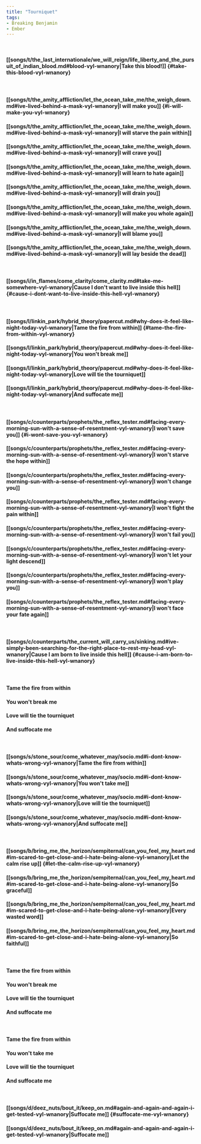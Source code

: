 ```yaml
---
title: "Tourniquet"
tags:
- Breaking Benjamin
- Ember
---
```

&nbsp;
#### [[songs/t/the_last_internationale/we_will_reign/life_liberty_and_the_pursuit_of_indian_blood.md#blood-vyl-wnanory|Take this blood!]] {#take-this-blood-vyl-wnanory}
&nbsp;
#### [[songs/t/the_amity_affliction/let_the_ocean_take_me/the_weigh_down.md#ive-lived-behind-a-mask-vyl-wnanory|I will make you]] {#i-will-make-you-vyl-wnanory}
#### [[songs/t/the_amity_affliction/let_the_ocean_take_me/the_weigh_down.md#ive-lived-behind-a-mask-vyl-wnanory|I will starve the pain within]]
#### [[songs/t/the_amity_affliction/let_the_ocean_take_me/the_weigh_down.md#ive-lived-behind-a-mask-vyl-wnanory|I will crave you]]
#### [[songs/t/the_amity_affliction/let_the_ocean_take_me/the_weigh_down.md#ive-lived-behind-a-mask-vyl-wnanory|I will learn to hate again]]
#### [[songs/t/the_amity_affliction/let_the_ocean_take_me/the_weigh_down.md#ive-lived-behind-a-mask-vyl-wnanory|I will drain you]]
#### [[songs/t/the_amity_affliction/let_the_ocean_take_me/the_weigh_down.md#ive-lived-behind-a-mask-vyl-wnanory|I will make you whole again]]
#### [[songs/t/the_amity_affliction/let_the_ocean_take_me/the_weigh_down.md#ive-lived-behind-a-mask-vyl-wnanory|I will blame you]]
#### [[songs/t/the_amity_affliction/let_the_ocean_take_me/the_weigh_down.md#ive-lived-behind-a-mask-vyl-wnanory|I will lay beside the dead]]
&nbsp;
#### [[songs/i/in_flames/come_clarity/come_clarity.md#take-me-somewhere-vyl-wnanory|Cause I don't want to live inside this hell]] {#cause-i-dont-want-to-live-inside-this-hell-vyl-wnanory}
&nbsp;
#### [[songs/l/linkin_park/hybrid_theory/papercut.md#why-does-it-feel-like-night-today-vyl-wnanory|Tame the fire from within]] {#tame-the-fire-from-within-vyl-wnanory}
#### [[songs/l/linkin_park/hybrid_theory/papercut.md#why-does-it-feel-like-night-today-vyl-wnanory|You won't break me]]
#### [[songs/l/linkin_park/hybrid_theory/papercut.md#why-does-it-feel-like-night-today-vyl-wnanory|Love will tie the tourniquet]]
#### [[songs/l/linkin_park/hybrid_theory/papercut.md#why-does-it-feel-like-night-today-vyl-wnanory|And suffocate me]]
&nbsp;
#### [[songs/c/counterparts/prophets/the_reflex_tester.md#facing-every-morning-sun-with-a-sense-of-resentment-vyl-wnanory|I won't save you]] {#i-wont-save-you-vyl-wnanory}
#### [[songs/c/counterparts/prophets/the_reflex_tester.md#facing-every-morning-sun-with-a-sense-of-resentment-vyl-wnanory|I won't starve the hope within]]
#### [[songs/c/counterparts/prophets/the_reflex_tester.md#facing-every-morning-sun-with-a-sense-of-resentment-vyl-wnanory|I won't change you]]
#### [[songs/c/counterparts/prophets/the_reflex_tester.md#facing-every-morning-sun-with-a-sense-of-resentment-vyl-wnanory|I won't fight the pain within]]
#### [[songs/c/counterparts/prophets/the_reflex_tester.md#facing-every-morning-sun-with-a-sense-of-resentment-vyl-wnanory|I won't fail you]]
#### [[songs/c/counterparts/prophets/the_reflex_tester.md#facing-every-morning-sun-with-a-sense-of-resentment-vyl-wnanory|I won't let your light descend]]
#### [[songs/c/counterparts/prophets/the_reflex_tester.md#facing-every-morning-sun-with-a-sense-of-resentment-vyl-wnanory|I won't play you]]
#### [[songs/c/counterparts/prophets/the_reflex_tester.md#facing-every-morning-sun-with-a-sense-of-resentment-vyl-wnanory|I won't face your fate again]]
&nbsp;
#### [[songs/c/counterparts/the_current_will_carry_us/sinking.md#ive-simply-been-searching-for-the-right-place-to-rest-my-head-vyl-wnanory|Cause I am born to live inside this hell]] {#cause-i-am-born-to-live-inside-this-hell-vyl-wnanory}
&nbsp;
#### Tame the fire from within
#### You won't break me
#### Love will tie the tourniquet
#### And suffocate me
&nbsp;
#### [[songs/s/stone_sour/come_whatever_may/socio.md#i-dont-know-whats-wrong-vyl-wnanory|Tame the fire from within]]
#### [[songs/s/stone_sour/come_whatever_may/socio.md#i-dont-know-whats-wrong-vyl-wnanory|You won't take me]]
#### [[songs/s/stone_sour/come_whatever_may/socio.md#i-dont-know-whats-wrong-vyl-wnanory|Love will tie the tourniquet]]
#### [[songs/s/stone_sour/come_whatever_may/socio.md#i-dont-know-whats-wrong-vyl-wnanory|And suffocate me]]
&nbsp;
#### [[songs/b/bring_me_the_horizon/sempiternal/can_you_feel_my_heart.md#im-scared-to-get-close-and-i-hate-being-alone-vyl-wnanory|Let the calm rise up]] {#let-the-calm-rise-up-vyl-wnanory}
#### [[songs/b/bring_me_the_horizon/sempiternal/can_you_feel_my_heart.md#im-scared-to-get-close-and-i-hate-being-alone-vyl-wnanory|So graceful]]
#### [[songs/b/bring_me_the_horizon/sempiternal/can_you_feel_my_heart.md#im-scared-to-get-close-and-i-hate-being-alone-vyl-wnanory|Every wasted word]]
#### [[songs/b/bring_me_the_horizon/sempiternal/can_you_feel_my_heart.md#im-scared-to-get-close-and-i-hate-being-alone-vyl-wnanory|So faithful]]
&nbsp;
#### Tame the fire from within
#### You won't break me
#### Love will tie the tourniquet
#### And suffocate me
&nbsp;
#### Tame the fire from within
#### You won't take me
#### Love will tie the tourniquet
#### And suffocate me
&nbsp;
#### [[songs/d/deez_nuts/bout_it/keep_on.md#again-and-again-and-again-i-get-tested-vyl-wnanory|Suffocate me]] {#suffocate-me-vyl-wnanory}
#### [[songs/d/deez_nuts/bout_it/keep_on.md#again-and-again-and-again-i-get-tested-vyl-wnanory|Suffocate me]]

